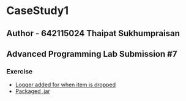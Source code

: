 # CaseStudy1

## Author - 642115024 Thaipat Sukhumpraisan

## Advanced Programming Lab Submission #7

### Exercise
- [Logger added for when item is dropped](https://github.com/BlessedPretzel/CaseStudy1/blob/CaseStudy1-Build-Exercise/CaseStudy/src/main/java/se233/chapter1/controller/AllCustomHandler.java#L95)
- [Packaged .jar](https://github.com/BlessedPretzel/CaseStudy1/blob/CaseStudy1-Build-Exercise/CaseStudy/target/CaseStudy1-1.0-SNAPSHOT.jar)
